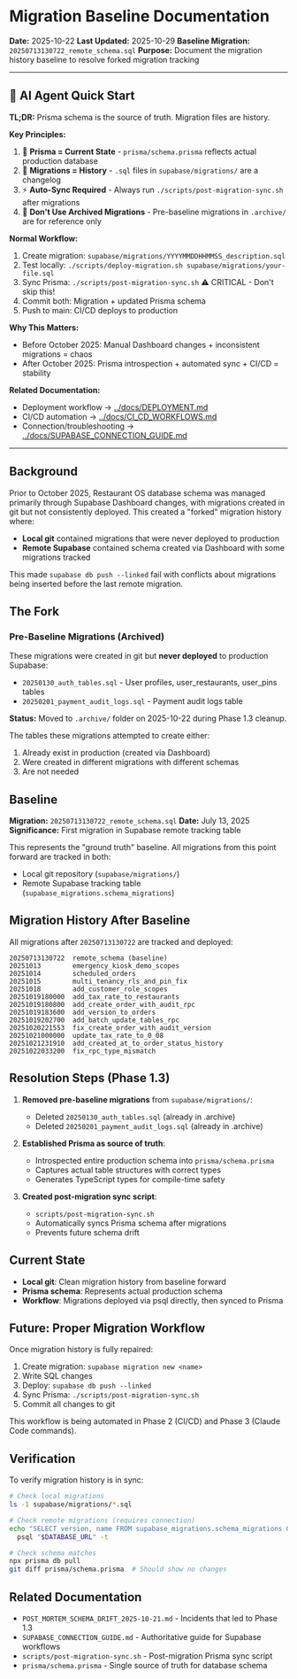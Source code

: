 # Migration Baseline Documentation

**Date:** 2025-10-22
**Last Updated:** 2025-10-29
**Baseline Migration:** `20250713130722_remote_schema.sql`
**Purpose:** Document the migration history baseline to resolve forked migration tracking

---

## 🤖 AI Agent Quick Start

**TL;DR:** Prisma schema is the source of truth. Migration files are history.

**Key Principles:**
1. 🎯 **Prisma = Current State** - `prisma/schema.prisma` reflects actual production database
2. 📜 **Migrations = History** - `.sql` files in `supabase/migrations/` are a changelog
3. ⚡ **Auto-Sync Required** - Always run `./scripts/post-migration-sync.sh` after migrations
4. 🚫 **Don't Use Archived Migrations** - Pre-baseline migrations in `.archive/` are for reference only

**Normal Workflow:**
1. Create migration: `supabase/migrations/YYYYMMDDHHMMSS_description.sql`
2. Test locally: `./scripts/deploy-migration.sh supabase/migrations/your-file.sql`
3. Sync Prisma: `./scripts/post-migration-sync.sh` ⚠️ CRITICAL - Don't skip this!
4. Commit both: Migration + updated Prisma schema
5. Push to main: CI/CD deploys to production

**Why This Matters:**
- Before October 2025: Manual Dashboard changes + inconsistent migrations = chaos
- After October 2025: Prisma introspection + automated sync + CI/CD = stability

**Related Documentation:**
- Deployment workflow → [../docs/DEPLOYMENT.md](../docs/DEPLOYMENT.md)
- CI/CD automation → [../docs/CI_CD_WORKFLOWS.md](../docs/CI_CD_WORKFLOWS.md)
- Connection/troubleshooting → [../docs/SUPABASE_CONNECTION_GUIDE.md](../docs/SUPABASE_CONNECTION_GUIDE.md)

---

## Background

Prior to October 2025, Restaurant OS database schema was managed primarily through Supabase Dashboard changes, with migrations created in git but not consistently deployed. This created a "forked" migration history where:

- **Local git** contained migrations that were never deployed to production
- **Remote Supabase** contained schema created via Dashboard with some migrations tracked

This made `supabase db push --linked` fail with conflicts about migrations being inserted before the last remote migration.

## The Fork

### Pre-Baseline Migrations (Archived)

These migrations were created in git but **never deployed** to production Supabase:

- `20250130_auth_tables.sql` - User profiles, user_restaurants, user_pins tables
- `20250201_payment_audit_logs.sql` - Payment audit logs table

**Status:** Moved to `.archive/` folder on 2025-10-22 during Phase 1.3 cleanup.

The tables these migrations attempted to create either:
1. Already exist in production (created via Dashboard)
2. Were created in different migrations with different schemas
3. Are not needed

## Baseline

**Migration:** `20250713130722_remote_schema.sql`
**Date:** July 13, 2025
**Significance:** First migration in Supabase remote tracking table

This represents the "ground truth" baseline. All migrations from this point forward are tracked in both:
- Local git repository (`supabase/migrations/`)
- Remote Supabase tracking table (`supabase_migrations.schema_migrations`)

## Migration History After Baseline

All migrations after `20250713130722` are tracked and deployed:

```
20250713130722  remote_schema (baseline)
20251013        emergency_kiosk_demo_scopes
20251014        scheduled_orders
20251015        multi_tenancy_rls_and_pin_fix
20251018        add_customer_role_scopes
20251019180000  add_tax_rate_to_restaurants
20251019180800  add_create_order_with_audit_rpc
20251019183600  add_version_to_orders
20251019202700  add_batch_update_tables_rpc
20251020221553  fix_create_order_with_audit_version
20251021000000  update_tax_rate_to_0_08
20251021231910  add_created_at_to_order_status_history
20251022033200  fix_rpc_type_mismatch
```

## Resolution Steps (Phase 1.3)

1. **Removed pre-baseline migrations** from `supabase/migrations/`:
   - Deleted `20250130_auth_tables.sql` (already in .archive)
   - Deleted `20250201_payment_audit_logs.sql` (already in .archive)

2. **Established Prisma as source of truth**:
   - Introspected entire production schema into `prisma/schema.prisma`
   - Captures actual table structures with correct types
   - Generates TypeScript types for compile-time safety

3. **Created post-migration sync script**:
   - `scripts/post-migration-sync.sh`
   - Automatically syncs Prisma schema after migrations
   - Prevents future schema drift

## Current State

- **Local git**: Clean migration history from baseline forward
- **Prisma schema**: Represents actual production schema
- **Workflow**: Migrations deployed via psql directly, then synced to Prisma

## Future: Proper Migration Workflow

Once migration history is fully repaired:

1. Create migration: `supabase migration new <name>`
2. Write SQL changes
3. Deploy: `supabase db push --linked`
4. Sync Prisma: `./scripts/post-migration-sync.sh`
5. Commit all changes to git

This workflow is being automated in Phase 2 (CI/CD) and Phase 3 (Claude Code commands).

## Verification

To verify migration history is in sync:

```bash
# Check local migrations
ls -1 supabase/migrations/*.sql

# Check remote migrations (requires connection)
echo "SELECT version, name FROM supabase_migrations.schema_migrations ORDER BY version;" | \
  psql "$DATABASE_URL" -t

# Check schema matches
npx prisma db pull
git diff prisma/schema.prisma  # Should show no changes
```

## Related Documentation

- `POST_MORTEM_SCHEMA_DRIFT_2025-10-21.md` - Incidents that led to Phase 1.3
- `SUPABASE_CONNECTION_GUIDE.md` - Authoritative guide for Supabase workflows
- `scripts/post-migration-sync.sh` - Post-migration Prisma sync script
- `prisma/schema.prisma` - Single source of truth for database schema
